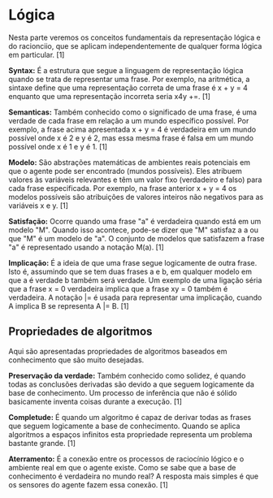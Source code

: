 # Lógica

Nesta parte veremos os conceitos fundamentais da representação lógica e do racionciio, que se aplicam independentemente de qualquer forma lógica em particular. [1]

**Syntax:** É a estrutura que segue a linguagem de representação lógica quando se trata de representar uma frase. Por exemplo, na aritmética, a sintaxe define que uma representação correta de uma frase é x + y = 4 enquanto que uma representação incorreta seria x4y +=. [1]

**Semanticas:** Também conhecido como o significado de uma frase, é uma verdade de cada frase em relação a um mundo específico possível. Por exemplo, a frase acima apresentada x + y = 4 é verdadeira em um mundo possível onde x é 2 e y é 2, mas essa mesma frase é falsa em um mundo possível onde x é 1 e y é 1. [1]

**Modelo:** São abstrações matemáticas de ambientes reais potenciais em que o agente pode ser encontrado (mundos possíveis). Eles atribuem valores às variáveis relevantes e têm um valor fixo (verdadeiro e falso) para cada frase especificada. Por exemplo, na frase anterior x + y = 4 os modelos possíveis são atribuições de valores inteiros não negativos para as variáveis x e y. [1]

**Satisfação:** Ocorre quando uma frase "a" é verdadeira quando está em um modelo "M". Quando isso acontece, pode-se dizer que "M" satisfaz a a ou que "M" é um modelo de "a". O conjunto de modelos que satisfazem a frase "a" é representado usando a notação M(a). [1]

**Implicação:** É a ideia de que uma frase segue logicamente de outra frase. Isto é, assumindo que se tem duas frases a e b, em qualquer modelo em que a é verdade b também será verdade. Um exemplo de uma ligação séria que a frase x = 0 verdadeira implica que a frase xy = 0 também é verdadeira. A notação |= é usada para representar uma implicação, cuando A implica B se representa A |= B. [1]

## Propriedades de algoritmos

Aqui são apresentadas propriedades de algoritmos baseados em conhecimento que são muito desejadas.

**Preservação da verdade:** Também conhecido como solidez, é quando todas as conclusões derivadas são devido a que seguem logicamente da base de conhecimento. Um processo de inferência que não é sólido basicamente inventa coisas durante a execução. [1]

**Completude:** É quando um algoritmo é capaz de derivar todas as frases que seguem logicamente a base de conhecimento. Quando se aplica algoritmos a espaços infinitos esta propriedade representa um problema bastante grande. [1]

**Aterramento:** É a conexão entre os processos de raciocínio lógico e o ambiente real em que o agente existe. Como se sabe que a base de conhecimento é verdadeira no mundo real? A resposta mais simples é que os sensores do agente fazem essa conexão. [1]